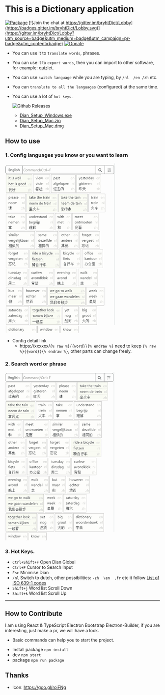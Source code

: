 # This is a Dictionary application
[![Package](https://github.com/bryht/dian/workflows/Package/badge.svg)](https://github.com/bryht/dian/actions)
[![Join the chat at https://gitter.im/bryhtDict/Lobby](https://badges.gitter.im/bryhtDict/Lobby.svg)](https://gitter.im/bryhtDict/Lobby?utm_source=badge&utm_medium=badge&utm_campaign=pr-badge&utm_content=badge) 
[![Donate](https://img.shields.io/badge/Donate-PayPal-blue.svg)](https://www.paypal.me/bryht/6)
- You can use it to `translate words`, phrases.
- You can use it to `export words`, then you can import to other software, for example: quizlet.
- You can use `switch language` while you are typing, by `/nl  /en /zh` etc.
- You can `translate to all the languages` (configured) at the same time.
- You can use a lot of `hot keys`.

  ![Github Releases](https://img.shields.io/github/downloads/bryht/dian/total.svg?style=plastic)

  * [Dian_Setup_Windows.exe](https://github.com/bryht/dian/releases/latest/download/Dian_Setup_win.exe)
  * [Dian_Setup_Mac.zip](https://github.com/bryht/dian/releases/latest/download/Dian_Setup_mac.zip)
  * [Dian_Setup_Mac.dmg](https://github.com/bryht/dian/releases/latest/download/Dian_Setup_mac.dmg)

## How to use

### 1. Config languages you know or you want to learn
![](/imgs/2.gif)

 * Config detail link
    - https://xxxxxx/```{% raw %}{{word}}{% endraw %}```  need to keep ```{% raw %}{{word}}{% endraw %}```, other parts can change freely.

### 2. Search word or phrase
![](/imgs/1.gif)


### 3. Hot Keys.
- `Ctrl+Shift+F` Open Dian Global
- `Ctrl+F` Cursor to Search Input
- `Esc` Minimise Dian
- `/nl` Switch to dutch, other possibilities: `-zh  \en  ,fr` etc  it follow [List of ISO 639-1 codes](https://en.wikipedia.org/wiki/List_of_ISO_639-1_codes)
- `Shift+j` Word list Scroll Down
- `Shift+k` Word list Scroll Up


---
## How to Contribute
I am using React & TypeScript Electron Bootstrap Electron-Builder, if you are interesting, just make a pr, we will have a look.
*  Basic commands can help you to start the project.
- Install package ```npm install```
- dev ```npm start``` 
- package ```npm run package``` 

## Thanks
- Icon: https://goo.gl/roiFNg
